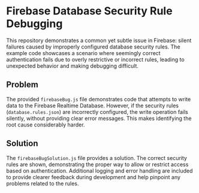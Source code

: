 # Firebase Database Security Rule Debugging

This repository demonstrates a common yet subtle issue in Firebase: silent failures caused by improperly configured database security rules.  The example code showcases a scenario where seemingly correct authentication fails due to overly restrictive or incorrect rules, leading to unexpected behavior and making debugging difficult.

## Problem
The provided `firebaseBug.js` file demonstrates code that attempts to write data to the Firebase Realtime Database.  However, if the security rules (`database.rules.json`) are incorrectly configured, the write operation fails silently, without providing clear error messages.  This makes identifying the root cause considerably harder.

## Solution
The `firebaseBugSolution.js` file provides a solution. The correct security rules are shown, demonstrating the proper way to allow or restrict access based on authentication.  Additional logging and error handling are included to provide clearer feedback during development and help pinpoint any problems related to the rules.